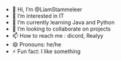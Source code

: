 - 👋 Hi, I’m @LiamStammeleer
- 👀 I’m interested in IT
- 🌱 I’m currently learning Java and Python
- 💞️ I’m looking to collaborate on projects
- 📫 How to reach me : dicord, Realyy
- 😄 Pronouns: he/he
- ⚡ Fun fact: I like something

<!---
LiamStammeleer/LiamStammeleer is a ✨ special ✨ repository because its `README.md` (this file) appears on your GitHub profile.
You can click the Preview link to take a look at your changes.
--->

